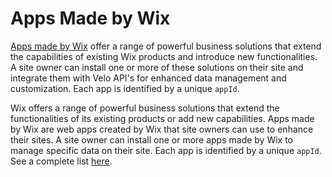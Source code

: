 # Apps Made by Wix

[Apps made by Wix](https://dev.wix.com/docs/develop-websites) offer a range of powerful business solutions that extend the capabilities of existing Wix products and introduce new functionalities. A site owner can install one or more of these solutions on their site and integrate them with Velo API's for enhanced data management and customization. Each app is identified by a unique `appId`.

Wix offers a range of powerful business solutions that extend the functionalities of its existing products or add new capabilities. Apps made by Wix are web apps created by Wix that site owners can use to enhance their sites. A site owner can install one or more apps made by Wix to manage specific data on their site. Each app is identified by a unique `appId`. See a complete list [here](https://dev.wix.com/docs/develop-websites).